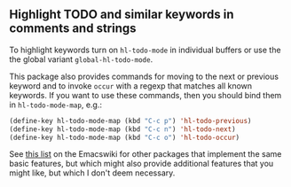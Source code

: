 Highlight TODO and similar keywords in comments and strings
-----------------------------------------------------------

To highlight keywords turn on `hl-todo-mode` in individual buffers
or use the the global variant `global-hl-todo-mode`.

This package also provides commands for moving to the next or
previous keyword and to invoke `occur` with a regexp that matches
all known keywords.  If you want to use these commands, then you
should bind them in `hl-todo-mode-map`, e.g.:

```lisp
(define-key hl-todo-mode-map (kbd "C-c p") 'hl-todo-previous)
(define-key hl-todo-mode-map (kbd "C-c n") 'hl-todo-next)
(define-key hl-todo-mode-map (kbd "C-c o") 'hl-todo-occur)
```

See [this list](https://www.emacswiki.org/emacs/FixmeMode) on the Emacswiki for
other packages that implement the same basic features, but which might
also provide additional features that you might like, but which I
don't deem necessary.
